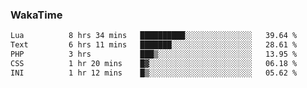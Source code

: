 ### WakaTime

<!--START_SECTION:waka-->

```txt
Lua          8 hrs 34 mins   ██████████░░░░░░░░░░░░░░░   39.64 %
Text         6 hrs 11 mins   ███████░░░░░░░░░░░░░░░░░░   28.61 %
PHP          3 hrs           ███▒░░░░░░░░░░░░░░░░░░░░░   13.95 %
CSS          1 hr 20 mins    █▓░░░░░░░░░░░░░░░░░░░░░░░   06.18 %
INI          1 hr 12 mins    █▒░░░░░░░░░░░░░░░░░░░░░░░   05.62 %
```

<!--END_SECTION:waka-->
